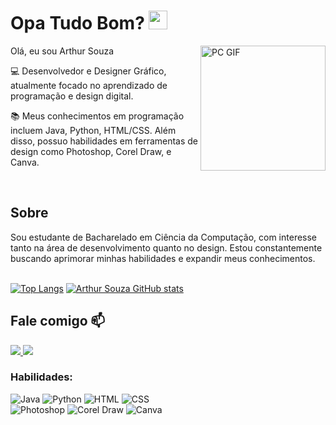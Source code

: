# Opa Tudo Bom? <img src="https://raw.githubusercontent.com/TheDudeThatCode/TheDudeThatCode/master/Assets/Earth.gif" width="30"> 
<img align="right" alt="PC GIF" src="https://i.imgur.com/3JhmjDu.gif" width="200" />

Olá, eu sou Arthur Souza

<!--
**cArthurDev/cArthurDev** is a ✨ _special_ ✨ repository because its `README.md` (this file) appears on your GitHub profile.
-->

:computer: Desenvolvedor e Designer Gráfico, atualmente focado no aprendizado de programação e design digital.

:books: Meus conhecimentos em programação incluem Java, Python, HTML/CSS. Além disso, possuo habilidades em ferramentas de design como Photoshop, Corel Draw, e Canva.

<br>

## Sobre
Sou estudante de Bacharelado em Ciência da Computação, com interesse tanto na área de desenvolvimento quanto no design. Estou constantemente buscando aprimorar minhas habilidades e expandir meus conhecimentos.
<br><br>

[![Top Langs](https://github-readme-stats.vercel.app/api/top-langs/?username=cArthurDev&langs_count=8&theme=dark)](https://github.com/cArthurDev/)
[![Arthur Souza GitHub stats](https://github-readme-stats.vercel.app/api?username=cArthurDev&theme=dark)](https://github.com/cArthurDev/)

## Fale comigo 📫

<a href="mailto:carthurdevv@gmail.com" alt="gmail" target="_blank">
    <img src="https://img.shields.io/badge/Gmail-D14836?style=for-the-badge&logo=gmail&logoColor=white">
</a>

<a href="https://www.linkedin.com/in/arthur-gonçalves-de-souza-designer-developer-8b9754278/">
    <img src="https://img.shields.io/badge/LinkedIn-0077B5?style=for-the-badge&logo=linkedin&logoColor=white"/>
</a>

<h3 align="left">Habilidades: </h3>

![Java](https://img.shields.io/badge/Java-ED8B00?style=for-the-badge&logo=java&logoColor=white)
![Python](https://img.shields.io/badge/Python-3776AB?style=for-the-badge&logo=python&logoColor=white)
![HTML](https://img.shields.io/badge/HTML-E34F26?style=for-the-badge&logo=html5&logoColor=white)
![CSS](https://img.shields.io/badge/CSS-1572B6?style=for-the-badge&logo=css3&logoColor=white)
<br>
![Photoshop](https://img.shields.io/badge/Adobe_Photoshop-31A8FF?style=for-the-badge&logo=adobe-photoshop&logoColor=white)
![Corel Draw](https://img.shields.io/badge/Corel_Draw-008080?style=for-the-badge&logo=corel-draw&logoColor=white)
![Canva](https://img.shields.io/badge/Canva-00C4CC?style=for-the-badge&logo=canva&logoColor=white)

